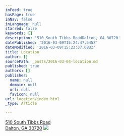 ```yaml
---
inFeed: true
hasPage: true
inNav: false
inLanguage: null
starred: false
keywords: []
description: '510 South Tibbs RoadDalton, GA 30720'
datePublished: '2016-03-09T15:24:47.545Z'
dateModified: '2016-03-09T15:23:37.683Z'
title: Location
author: []
sourcePath: _posts/2016-03-04-location.md
published: true
authors: []
publisher:
  name: null
  domain: null
  url: null
  favicon: null
url: location/index.html
_type: Article

---
```

[510 South Tibbs Road  
Dalton, GA 30720][0]
![](https://the-grid-user-content.s3-us-west-2.amazonaws.com/8901032c-6d27-4341-b387-fee7609e634b.png)

[0]: null